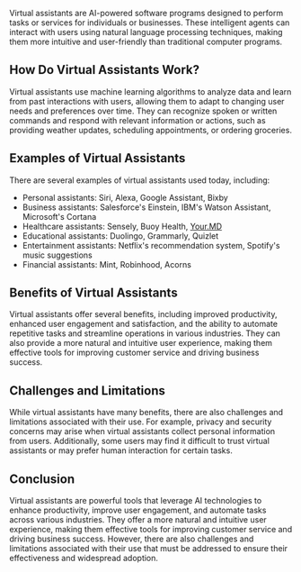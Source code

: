 

Virtual assistants are AI-powered software programs designed to perform tasks or services for individuals or businesses. These intelligent agents can interact with users using natural language processing techniques, making them more intuitive and user-friendly than traditional computer programs.

How Do Virtual Assistants Work?
-------------------------------

Virtual assistants use machine learning algorithms to analyze data and learn from past interactions with users, allowing them to adapt to changing user needs and preferences over time. They can recognize spoken or written commands and respond with relevant information or actions, such as providing weather updates, scheduling appointments, or ordering groceries.

Examples of Virtual Assistants
------------------------------

There are several examples of virtual assistants used today, including:

* Personal assistants: Siri, Alexa, Google Assistant, Bixby
* Business assistants: Salesforce's Einstein, IBM's Watson Assistant, Microsoft's Cortana
* Healthcare assistants: Sensely, Buoy Health, [Your.MD](http://Your.MD)
* Educational assistants: Duolingo, Grammarly, Quizlet
* Entertainment assistants: Netflix's recommendation system, Spotify's music suggestions
* Financial assistants: Mint, Robinhood, Acorns

Benefits of Virtual Assistants
------------------------------

Virtual assistants offer several benefits, including improved productivity, enhanced user engagement and satisfaction, and the ability to automate repetitive tasks and streamline operations in various industries. They can also provide a more natural and intuitive user experience, making them effective tools for improving customer service and driving business success.

Challenges and Limitations
--------------------------

While virtual assistants have many benefits, there are also challenges and limitations associated with their use. For example, privacy and security concerns may arise when virtual assistants collect personal information from users. Additionally, some users may find it difficult to trust virtual assistants or may prefer human interaction for certain tasks.

Conclusion
----------

Virtual assistants are powerful tools that leverage AI technologies to enhance productivity, improve user engagement, and automate tasks across various industries. They offer a more natural and intuitive user experience, making them effective tools for improving customer service and driving business success. However, there are also challenges and limitations associated with their use that must be addressed to ensure their effectiveness and widespread adoption.
